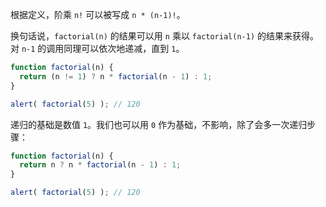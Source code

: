 根据定义，阶乘 `n!` 可以被写成 `n * (n-1)!`。

换句话说，`factorial(n)` 的结果可以用 `n` 乘以 `factorial(n-1)` 的结果来获得。对 `n-1` 的调用同理可以依次地递减，直到 `1`。

```js run
function factorial(n) {
  return (n != 1) ? n * factorial(n - 1) : 1;
}

alert( factorial(5) ); // 120
```

递归的基础是数值 `1`。我们也可以用 `0` 作为基础，不影响，除了会多一次递归步骤：

```js run
function factorial(n) {
  return n ? n * factorial(n - 1) : 1;
}

alert( factorial(5) ); // 120
```
